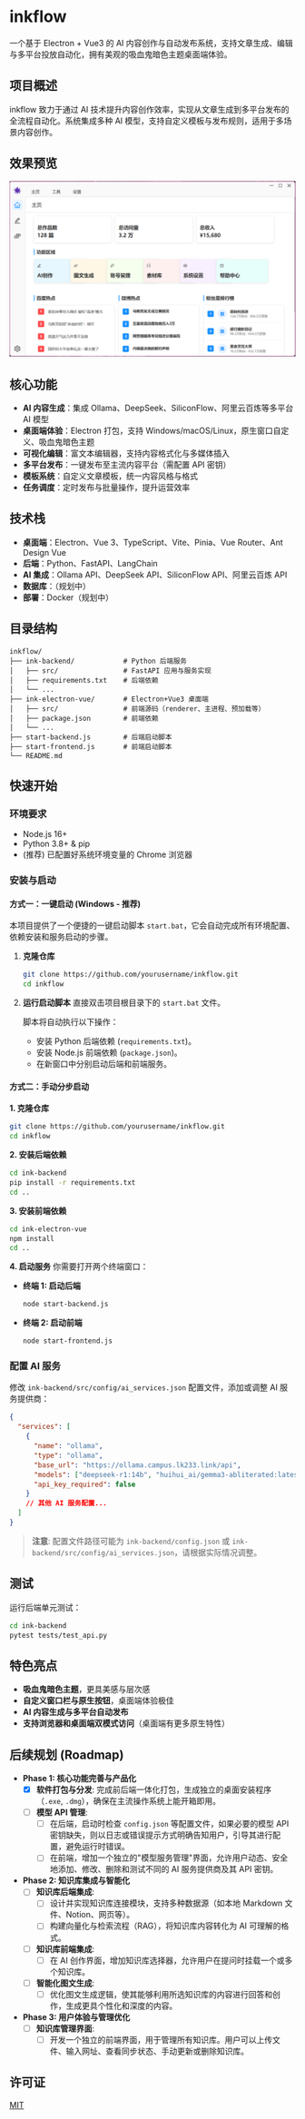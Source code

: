 # inkflow
一个基于 Electron + Vue3 的 AI 内容创作与自动发布系统，支持文章生成、编辑与多平台投放自动化，拥有美观的吸血鬼暗色主题桌面端体验。

## 项目概述
inkflow 致力于通过 AI 技术提升内容创作效率，实现从文章生成到多平台发布的全流程自动化。系统集成多种 AI 模型，支持自定义模板与发布规则，适用于多场景内容创作。

## 效果预览
![效果预览](效果预览.png)

## 核心功能
- **AI 内容生成**：集成 Ollama、DeepSeek、SiliconFlow、阿里云百炼等多平台 AI 模型
- **桌面端体验**：Electron 打包，支持 Windows/macOS/Linux，原生窗口自定义、吸血鬼暗色主题
- **可视化编辑**：富文本编辑器，支持内容格式化与多媒体插入
- **多平台发布**：一键发布至主流内容平台（需配置 API 密钥）
- **模板系统**：自定义文章模板，统一内容风格与格式
- **任务调度**：定时发布与批量操作，提升运营效率

## 技术栈
- **桌面端**：Electron、Vue 3、TypeScript、Vite、Pinia、Vue Router、Ant Design Vue
- **后端**：Python、FastAPI、LangChain
- **AI 集成**：Ollama API、DeepSeek API、SiliconFlow API、阿里云百炼 API
- **数据库**：（规划中）
- **部署**：Docker（规划中）

## 目录结构
```
inkflow/
├── ink-backend/            # Python 后端服务
│   ├── src/                # FastAPI 应用与服务实现
│   ├── requirements.txt    # 后端依赖
│   └── ...
├── ink-electron-vue/       # Electron+Vue3 桌面端
│   ├── src/                # 前端源码（renderer、主进程、预加载等）
│   ├── package.json        # 前端依赖
│   └── ...
├── start-backend.js        # 后端启动脚本
├── start-frontend.js       # 前端启动脚本
└── README.md
```

## 快速开始
### 环境要求
- Node.js 16+
- Python 3.8+ & pip
- (推荐) 已配置好系统环境变量的 Chrome 浏览器

### 安装与启动

#### 方式一：一键启动 (Windows - 推荐)
本项目提供了一个便捷的一键启动脚本 `start.bat`，它会自动完成所有环境配置、依赖安装和服务启动的步骤。

1.  **克隆仓库**
    ```bash
    git clone https://github.com/yourusername/inkflow.git
    cd inkflow
    ```

2.  **运行启动脚本**
    直接双击项目根目录下的 `start.bat` 文件。

    脚本将自动执行以下操作：
    - 安装 Python 后端依赖 (`requirements.txt`)。
    - 安装 Node.js 前端依赖 (`package.json`)。
    - 在新窗口中分别启动后端和前端服务。

#### 方式二：手动分步启动

**1. 克隆仓库**
```bash
git clone https://github.com/yourusername/inkflow.git
cd inkflow
```

**2. 安装后端依赖**
```bash
cd ink-backend
pip install -r requirements.txt
cd ..
```

**3. 安装前端依赖**
```bash
cd ink-electron-vue
npm install
cd ..
```

**4. 启动服务**
你需要打开两个终端窗口：

- **终端 1: 启动后端**
  ```bash
  node start-backend.js
  ```
- **终端 2: 启动前端**
  ```bash
  node start-frontend.js
  ```

### 配置 AI 服务
修改 `ink-backend/src/config/ai_services.json` 配置文件，添加或调整 AI 服务提供商：
```json
{
  "services": [
    {
      "name": "ollama",
      "type": "ollama",
      "base_url": "https://ollama.campus.lk233.link/api",
      "models": ["deepseek-r1:14b", "huihui_ai/gemma3-abliterated:latest"],
      "api_key_required": false
    }
    // 其他 AI 服务配置...
  ]
}
```
> **注意**: 配置文件路径可能为 `ink-backend/config.json` 或 `ink-backend/src/config/ai_services.json`，请根据实际情况调整。

## 测试
运行后端单元测试：
```bash
cd ink-backend
pytest tests/test_api.py
```

## 特色亮点
- **吸血鬼暗色主题**，更具美感与层次感
- **自定义窗口栏与原生按钮**，桌面端体验极佳
- **AI 内容生成与多平台自动发布**
- **支持浏览器和桌面端双模式访问**（桌面端有更多原生特性）

## 后续规划 (Roadmap)
- **Phase 1: 核心功能完善与产品化**
  - [x] **软件打包与分发**: 完成前后端一体化打包，生成独立的桌面安装程序（`.exe`, `.dmg`），确保在主流操作系统上能开箱即用。
  - [ ] **模型 API 管理**:
    - [ ] 在后端，启动时检查 `config.json` 等配置文件，如果必要的模型 API 密钥缺失，则以日志或错误提示方式明确告知用户，引导其进行配置，避免运行时错误。
    - [ ] 在前端，增加一个独立的"模型服务管理"界面，允许用户动态、安全地添加、修改、删除和测试不同的 AI 服务提供商及其 API 密钥。

- **Phase 2: 知识库集成与智能化**
  - [ ] **知识库后端集成**:
    - [ ] 设计并实现知识库连接模块，支持多种数据源（如本地 Markdown 文件、Notion、网页等）。
    - [ ] 构建向量化与检索流程（RAG），将知识库内容转化为 AI 可理解的格式。
  - [ ] **知识库前端集成**:
    - [ ] 在 AI 创作界面，增加知识库选择器，允许用户在提问时挂载一个或多个知识库。
  - [ ] **智能化图文生成**:
    - [ ] 优化图文生成逻辑，使其能够利用所选知识库的内容进行回答和创作，生成更具个性化和深度的内容。

- **Phase 3: 用户体验与管理优化**
  - [ ] **知识库管理界面**:
    - [ ] 开发一个独立的前端界面，用于管理所有知识库。用户可以上传文件、输入网址、查看同步状态、手动更新或删除知识库。

## 许可证
[MIT](LICENSE)
